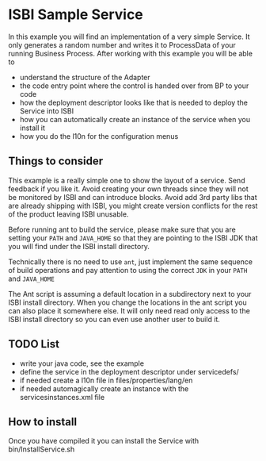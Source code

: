# ISBI Sample Service

In this example you will find an implementation of a very simple Service.
It only generates a random number and writes it to ProcessData of your running Business Process.
After working with this example you will be able to 
- understand the structure of the Adapter
- the code entry point where the control is handed over from BP to your code
- how the deployment descriptor looks like that is needed to deploy the Service into ISBI
- how you can automatically create an instance of the service when you install it
- how you do the l10n for the configuration menus

## Things to consider
This example is a really simple one to show the layout of a service. 
Send feedback if you like it.
Avoid creating your own threads since they will not be monitored by ISBI and can introduce blocks.
Avoid add 3rd party libs that are already shipping with ISBI, you might create version 
conflicts for the rest of the product leaving ISBI unusable.

Before running ant to build the service, please make sure that you are 
setting your `PATH` and `JAVA_HOME` so that they are pointing to the ISBI
JDK that you will find under the ISBI install directory.

Technically there is no need to use `ant`, just implement the same sequence
of build operations and pay attention to using the correct `JDK` in
your `PATH` and `JAVA_HOME` 

The Ant script is assuming a default location in a subdirectory 
next to your ISBI install directory. When you change the locations in the
ant script you can also place it somewhere else. It will only need read only access
to the ISBI install directory so you can even use another user to build it.

## TODO List
- write your java code, see the example
- define the service in the deployment descriptor under servicedefs/
- if needed create a l10n file in files/properties/lang/en
- if needed automagically create an instance with the servicesinstances.xml file


## How to install
Once you have compiled it you can install the Service with
bin/InstallService.sh
